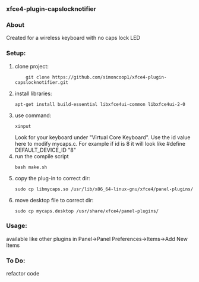 ### xfce4-plugin-capslocknotifier

### About

Created for a wireless keyboard with no caps lock LED

### Setup:

1.  clone project:
    ````shell
        git clone https://github.com/simoncoop1/xfce4-plugin-capslocknotifier.git
    ````    
2.  install libraries:
    ````shell
    apt-get install build-essential libxfce4ui-common libxfce4ui-2-0
    ````    
3.  use command:
    ````shell
    xinput
    ````
    Look for your keyboard under "Virtual Core Keyboard". Use the id value here to modify mycaps.c. For example if id is 8 it will look like #define DEFAULT_DEVICE_ID "8"
4.  run the compile script
    ````shell
    bash make.sh
    ````
5.  copy the plug-in to correct dir:
    ````shell
    sudo cp libmycaps.so /usr/lib/x86_64-linux-gnu/xfce4/panel-plugins/
    ````
6.  move desktop file to correct dir:
    ````shell
    sudo cp mycaps.desktop /usr/share/xfce4/panel-plugins/
    ````
    
### Usage:

available like other plugins in Panel->Panel Preferences->Items->Add New Items

### To Do:

refactor code
